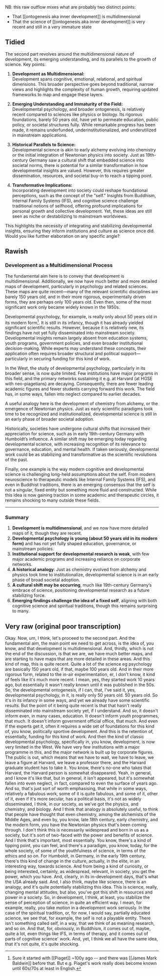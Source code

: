 NB: this raw outflow mixes what are probably two distinct points:

- That [[ontogenesis aka inner development]] is multidimensional
- That the science of [[ontogenesis aka inner development]] is very recent and still in a very immature state

## Tidied

The second part revolves around the multidimensional nature of development, its emerging understanding, and its parallels to the growth of science. Key points:

1. **Development as Multidimensional:**  
    Development spans cognitive, emotional, relational, and spiritual dimensions. This broader perspective goes beyond traditional, narrow views and highlights the complexity of human growth, requiring updated frameworks to map and engage these layers.
    
2. **Emerging Understanding and Immaturity of the Field:**  
    Developmental psychology, and broader ontogenesis, is relatively recent compared to sciences like physics or biology. Its rigorous foundations, barely 50 years old, have yet to permeate education, public policy, or societal structures fully. While remarkable progress has been made, it remains underfunded, underinstitutionalized, and underutilized in mainstream applications.
    
3. **Historical Parallels to Science:**  
    Developmental science is akin to early alchemy evolving into chemistry or the initial integration of Newtonian physics into society. Just as 19th-century Germany saw a cultural shift that embedded science into societal norms, there is potential for a similar transformation in how developmental insights are valued. However, this requires greater dissemination, resources, and societal buy-in to reach a tipping point.
    
4. **Transformative Implications:**  
    Incorporating development into society could reshape foundational perceptions, such as the concept of the "self." Insights from Buddhism, Internal Family Systems (IFS), and cognitive science challenge traditional notions of selfhood, offering profound implications for personal growth and collective development. Yet, these ideas are still seen as niche or destabilizing to mainstream worldviews.
    

This highlights the necessity of integrating and stabilizing developmental insights, ensuring they inform institutions and culture as science once did. Would you like further elaboration on any specific angle?


## Rawish

### Development as a Multidimensional Process

The fundamental aim here is to convey that development is multidimensional. Additionally, we now have much better and more detailed maps of development, particularly in psychology and related sciences. These maps are quite recent—many of the relevant scientific disciplines are barely 150 years old, and in their more rigorous, experimentally driven forms, they are perhaps only 100 years old. Even then, some of the most significant work only became widely known in the 1950s.

Developmental psychology, for example, is really only about 50 years old in its modern form[^1]. It is still in its infancy, though it has already yielded significant scientific results. However, because it is relatively new, its findings have not yet fully disseminated into mainstream society. Developmental insights remain largely absent from education systems, youth programs, government policies, and even broader institutional decision-making. While experts may understand these concepts, their application often requires broader structural and political support—particularly in securing funding for this kind of work.

[^1]: Sure it started with [[Piaget]] ~100y ago -- and there was [[James Mark Baldwin]] before that. But e.g. Piaget's work really does become known until 60s/70s at least in English.

In the West, the study of developmental psychology, particularly in its broader sense, is now quite limited. Few institutions have major programs in this field, and the primary networks sustaining it e.g. at Harvard (at HGSE with neo-piagetians) are decaying. Consequently, there are fewer leading academic figures and fewer students carrying forward this work. The field has, in some ways, fallen into neglect compared to earlier decades.

A useful analogy here is the development of chemistry from alchemy, or the emergence of Newtonian physics. Just as early scientific paradigms took time to be recognized and institutionalized, developmental science is still in an early phase of broader societal adoption.

Historically, societies have undergone cultural shifts that increased their appreciation for science, such as in early 19th-century Germany with Humboldt’s influence. A similar shift may be emerging today regarding developmental science, with increasing recognition of its relevance to governance, education, and mental health. If taken seriously, developmental work could be as stabilizing and transformative as the scientific revolutions of the past.

Finally, one example is the way modern cognitive and developmental science is challenging long-held assumptions about the self. From modern neuroscience to therapeutic models like Internal Family Systems (IFS), and even in Buddhist traditions, there is an emerging consensus that the self is not a singular, fixed entity but something more fluid and constructed. While this idea is now gaining traction in some academic and therapeutic circles, it remains shocking to many outside these fields.

---

### Summary

1. **Development is multidimensional**, and we now have more detailed maps of it, though they are recent.
2. **Developmental psychology is young (about 50 years old in its modern form)** and has not yet fully shaped education, governance, or mainstream policies.
3. **Institutional support for developmental research is weak**, with few major academic programs and increasing reliance on corporate networks.
4. **A historical analogy**: Just as chemistry evolved from alchemy and physics took time to institutionalize, developmental science is in an early phase of broad societal adoption.
5. **A cultural shift may be occurring**, much like 19th-century Germany’s embrace of science, positioning developmental research as a future stabilizing force.
6. **Emerging findings challenge the idea of a fixed self**, aligning with both cognitive science and spiritual traditions, though this remains surprising to many.

## Very raw (original poor transcription)

Okay. Now, um, I think, let's proceed to the second part. And the fundamental aim, the main point we need to get across, is the idea of, you know, and that development is multidimensional. And, thirdly, which is not the end of the discussion, is that we are, we have much better maps, and are starting to have maps that are more detailed in these areas. And this kind of map, this is quite recent. Quite a lot of the science eg psychology are basically 150 years old, if that, maybe 100 years old. And in their more rigorous form, related to the in-air experimentation, er, I don't know, it kind of feels like it's much more recent. I mean, yes, they started work 10 years ago, but essentially it wasn't really known until it was published in the 50s. So, the developmental ontogenesis, if I can, that, I've said it, yes, developmental psychology, in it, is really only 50 years old. 50 years old. So it's in its infancy in some ways, and yet we already have some scientific results. But the point of it being quite recent is that that hasn't really disseminated into mainstream society yet, if I understand. And so, it doesn't inform even, in many cases, education. It doesn't inform youth programmes, that much. It doesn't inform government official office, that much. And even if the experts get it, often it requires a wide set of foundations for this kind of, you know, politically sportive development. And this is the retention of, essentially, funding for this kind of work. And then the kind of classic developmental psychology, specifically in, you know, development, is now very limited in the West. We have very few institutions with a major programme in this, and the major network is built up by corporate figures. The public is out, which means that we have to wait, we have to leave, we leave a figure at Harvard, we leave a professor there, and the Harvard graduate student has to take it. You know, there's no-one who takes that Harvard, the Harvard person is somewhat disappeared. Yeah, in general, and I know it's like that, but in general, it isn't appeared, but it's somewhat fallen into even neglect, in fact, compared to even the surface of years ago. And so, that's just sort of worth emphasising, that while in some ways, relatively a fabulous work, some of it is quite fabulous, and some of it, other of it, even if it's more secular, has a political basis, it's not as widely disseminated, I think, in our society, as we've got the physics, and chemistry, and biology. And I think that analogy is absolutely useful, to think that people have thought that even chemistry, among the alchemists of the Middle Ages, and even by, you know, late 18th century, early chemistry, and the modern form, you have the Newtonian physics that's been coming through. I don't think this is necessarily widespread and born in us as a society, but it's sort of two-faced with the power and benefits of science. And I think that's important, most essentially. You know, there's a kind of tipping point, you can feel, and there's a paradigm, you know, today, for the whole society, of some of the youthfulness of science, in terms of the ethics and so on. For Humboldt, in Germany, in the early 19th century, there's this kind of change in the culture, actually, in the elite, in an interesting way, towards science. And from being a kind of curiosity, or being interested, certainly, as widespread, relevant, in society, you get the power, which you have. And, clearly, in its in-development days, that's what the USA already said. And, I also think, maybe like science, there is an analogy, and it's quite potentially stabilizing this idea. This is science, really, changing mental attitudes, but also, you've got this shift in resources and power in a society. So, in development, I think, at least, you stabilize the sense of perception of science, in quite an efficient way. I mean, for example, really, you take motion in a development work seriously. In the case of the spiritual tradition, or, for now, I would say, partially educated science, we see that, for example, the self is not a playable entity. There isn't something called self, in a way, that we think of as meaning research, and so on. And that, for, obviously, in Buddhism, it comes out of, maybe, quite a lot, even things like IFS, in terms of therapy, and it comes out of parts of cognitive science' work. And, yet, I think we all have the same idea, that it's not quite, it's quite shocking.